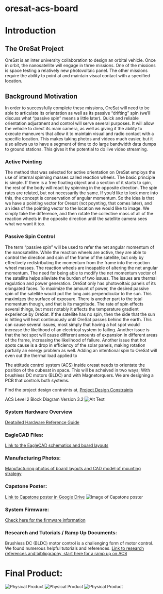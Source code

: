 # oresat-acs-board

# Introduction
## The OreSat Project
OreSat is an inter university collaboration to design an orbital vehicle. Once in orbit, the nanosatellite will engage in three missions. One of the missions is space testing a relatively new photovoltaic panel. The other missions require the ability to point at and maintain visual contact with a specified location. 
## Background Motivation   
In order to successfully complete these missions, OreSat will need to be able to articulate its orientation as well as its passive “drifting” spin (we’ll discuss what “passive spin” means a little later). 
Quick and reliable orientation adjustment and control will serve several purposes. It will allow the vehicle to direct its main camera, as well as giving it the ability to execute maneuvers that allow it to maintain visual and radio contact with a specific location. This makes taking photos and videos much easier, but it also allows us to have a segment of time to do large bandwidth data dumps to ground stations. This gives it the potential to do live video streaming. 
### Active Pointing
The method that was selected for active orientation on OreSat employs the use of internal spinning masses called reaction wheels. The basic principle is simple. If there is a free floating object and a section of it starts to spin, the rest of the body will react by spinning in the opposite direction. The spin rates are related, but not necessarily the same. If you’d like to look more into this, the concept is conservation of angular momentum. 
So the idea is that we have a pointing vector for Oresat (not poynting, that comes later), and an idea of the pointing vector to the location we would like to image. We simply take the difference, and then rotate the collective mass of all of the reaction wheels in the opposite direction until the satellite camera sees what we want it too.  
### Passive Spin Control
The term “passive spin” will be used to refer the net angular momentum of the nanosatellite. While the reaction wheels are active, they are able to control the direction and spin of the frame of the satellite, but only by effectively redistributing the momentum from the frame into the reaction wheel masses. The reaction wheels are incapable of altering the net angular momentum. The need for being able to modify the net momentum vector of the satellite helps alleviate the burden of two issues. The issues are thermal regulation and power generation. OreSat only has photovoltaic panels of its elongated faces. To maximize the amount of power, the desired passive spin of the satellite would put the long axis perpendicular to the sun. This maximizes the surface of exposure. There is another part to the total momentum though, and that is its magnitude. The rate of spin effects several things, but most notably it affects the temperature gradient experience by OreSat. If the satellite has no spin, then the side that the sun is hitting will heat continuously until OreSat passes behind the earth. This can cause several issues, most simply that having a hot spot would increase the likelihood of an electrical system to failing. Another issue is that the hot spot will cause different amounts of expansion in different areas of the frame, increasing the likelihood of failure. Another issue that hot spots cause is a drop in efficiency of the solar panels, making rotation partially an energy problem as well. 
Adding an intentional spin to OreSat will even out the thermal load applied to 


The attitude control system (ACS) inside oresat needs to orientate the position of the cubesat in space. This will be acheived in two ways; With brushless DC motors (BLDC) and with Magnetorquers. We are designing a PCB that controls both systems.

Find the project design contraints at,
[Project Design Constraints](https://github.com/oresat/oresat-acs-board/blob/master/Project%20Design%20Constraints.md)


ACS Level 2 Block Diagram Version 3.2
![Alt Text](https://github.com/oresat/oresat-acs-board/blob/master/ACS%20level%202%20block%20diagram%203.2.png)

### System Hardware Overview
[Deatailed Hardware Reference Guide](https://github.com/oresat/oresat-acs-board/blob/master/Component%20File/Hardware%20Reference%20Guide.md)

### EagleCAD Files:
[Link to the EagleCAD schematics and board layouts](https://github.com/oresat/oresat-acs-board/tree/master/eaglecad)

### Manufacturing Photos:
[Manufacturing photos of board layouts and CAD model of mounting strategy](https://github.com/oresat/oresat-acs-board/tree/master/Manufacturing%20photos)

### Capstone Poster:
[Link to Capstone poster in Google Drive](https://docs.google.com/presentation/d/1KBfbX376Y7nvsIXe14JdyOgP9TMmgJlgeOiYP8BOekc/edit#slide=id.p1)
![Image of Capstone poster](https://github.com/oresat/oresat-acs-board/blob/master/ACS_Capstone.pptx.png)

### System Firmware:
[Check here for the firmware information](https://github.com/oresat/oresat-firmware/wiki/ACS-Firmware)

### Research and Tutorials / Ramp Up Documents:
Brushless DC (BLDC) motor control is a challenging form of motor control. We found numerous helpful tutorials and references.
[Link to research references and bibliography, start here for a ramp up on ACS](https://github.com/oresat/oresat-acs-board/blob/master/Ramp%20Up.md)

# Final Product:
![Physical Product](https://github.com/oresat/oresat-acs-board/blob/master/Manufacturing%20photos/rev3_1.jpg)
![Physical Product](https://github.com/oresat/oresat-acs-board/blob/master/Manufacturing%20photos/rev3_2.jpg)
![Physical Product](https://github.com/oresat/oresat-acs-board/blob/master/Manufacturing%20photos/rev3_3.jpg)
